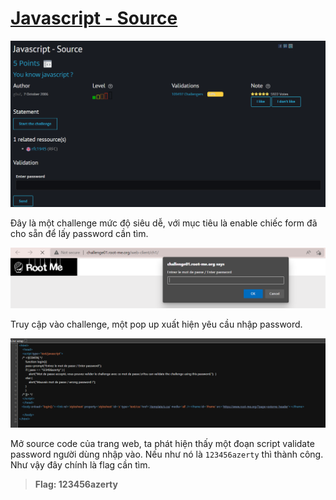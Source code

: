 # [Javascript - Source](https://www.root-me.org/en/Challenges/Web-Client/Javascript-Source)

![1](img/1.png)

Đây là một challenge mức độ siêu dễ, với mục tiêu là enable chiếc form đã cho sẵn để lấy password cần tìm.

![2](img/2.png)

Truy cập vào challenge, một pop up xuất hiện yêu cầu nhập password.

![3](img/3.png)

Mở source code của trang web, ta phát hiện thấy một đoạn script validate password người dùng nhập vào. Nếu như nó là `123456azerty` thì thành công. Như vậy đây chính là flag cần tìm.

> **Flag: 123456azerty**
